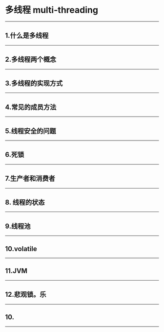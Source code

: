 # 多线程 multi-threading

---



## 1.什么是多线程



---



## 2.多线程两个概念



---




## 3.多线程的实现方式




---




## 4.常见的成员方法




---



## 5.线程安全的问题



---



## 6.死锁



---



## 7.生产者和消费者



---



## 8. 线程的状态



---



## 9.线程池



---



## 10.volatile



---


## 11.JVM



---



## 12.悲观锁。乐



---



## 10. 



---






